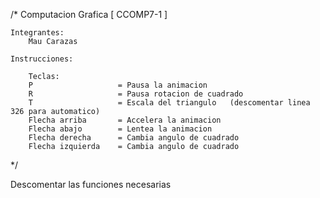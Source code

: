 /*
    Computacion Grafica [ CCOMP7-1 ]

    Integrantes:
		Mau Carazas

    Instrucciones:

        Teclas:
        P                   = Pausa la animacion
        R                   = Pausa rotacion de cuadrado
        T                   = Escala del triangulo   (descomentar linea 326 para automatico)
        Flecha arriba       = Accelera la animacion
        Flecha abajo        = Lentea la animacion
        Flecha derecha      = Cambia angulo de cuadrado
        Flecha izquierda    = Cambia angulo de cuadrado
*/


Descomentar las funciones necesarias
